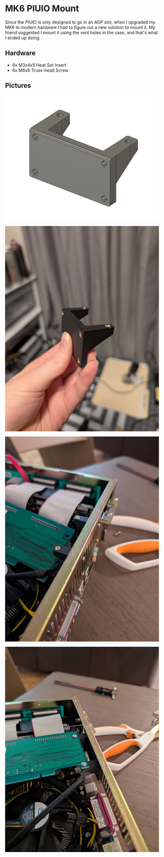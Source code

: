 # MK6 PIUIO Mount

Since the PIUIO is only designed to go in an AGP slot, when I upgraded my MK6 to modern hardware I had to figure out a new solution to mount it. My friend suggested I mount it using the vent holes in the case, and that's what I ended up doing.

## Hardware

- 6x M3x4x5 Heat Set Insert
- 6x M6x6 Truss-head Screw

## Pictures

![Fusion 360 screenshot](pictures/screenshot.png)

![Mount with heat set inserts applied](pictures/heat-set-inserts.jpg)

![Mount attached to case, with PIUIO not attached to it](pictures/piuio-unmounted.jpg)

![Mount attached to case, with PIUIO attached to it](pictures/piuio-mounted.jpg)